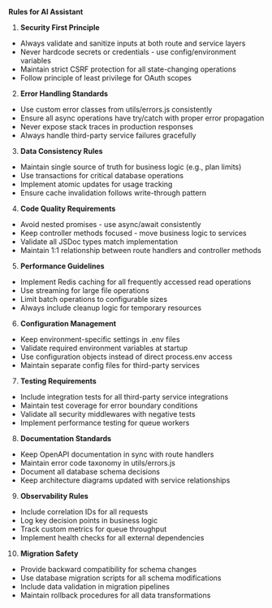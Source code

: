 **Rules for AI Assistant**

1. **Security First Principle**
- Always validate and sanitize inputs at both route and service layers
- Never hardcode secrets or credentials - use config/environment variables
- Maintain strict CSRF protection for all state-changing operations
- Follow principle of least privilege for OAuth scopes

2. **Error Handling Standards**
- Use custom error classes from utils/errors.js consistently
- Ensure all async operations have try/catch with proper error propagation
- Never expose stack traces in production responses
- Always handle third-party service failures gracefully

3. **Data Consistency Rules**
- Maintain single source of truth for business logic (e.g., plan limits)
- Use transactions for critical database operations
- Implement atomic updates for usage tracking
- Ensure cache invalidation follows write-through pattern

4. **Code Quality Requirements**
- Avoid nested promises - use async/await consistently
- Keep controller methods focused - move business logic to services
- Validate all JSDoc types match implementation
- Maintain 1:1 relationship between route handlers and controller methods

5. **Performance Guidelines**
- Implement Redis caching for all frequently accessed read operations
- Use streaming for large file operations
- Limit batch operations to configurable sizes
- Always include cleanup logic for temporary resources

6. **Configuration Management**
- Keep environment-specific settings in .env files
- Validate required environment variables at startup
- Use configuration objects instead of direct process.env access
- Maintain separate config files for third-party services

7. **Testing Requirements**
- Include integration tests for all third-party service integrations
- Maintain test coverage for error boundary conditions
- Validate all security middlewares with negative tests
- Implement performance testing for queue workers

8. **Documentation Standards**
- Keep OpenAPI documentation in sync with route handlers
- Maintain error code taxonomy in utils/errors.js
- Document all database schema decisions
- Keep architecture diagrams updated with service relationships

9. **Observability Rules**
- Include correlation IDs for all requests
- Log key decision points in business logic
- Track custom metrics for queue throughput
- Implement health checks for all external dependencies

10. **Migration Safety**
- Provide backward compatibility for schema changes
- Use database migration scripts for all schema modifications
- Include data validation in migration pipelines
- Maintain rollback procedures for all data transformations